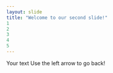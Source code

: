 ```yaml
---
layout: slide
title: "Welcome to our second slide!"
1
2
3
4
5
---
```

Your text
Use the left arrow to go back!
